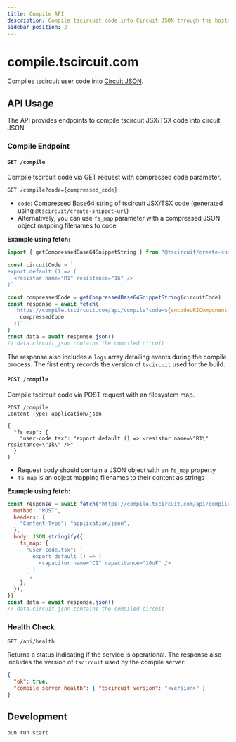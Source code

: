 ```yaml
---
title: Compile API
description: Compile tscircuit code into Circuit JSON through the hosted API
sidebar_position: 2
---
```


# compile.tscircuit.com

Compiles tscircuit user code into [Circuit JSON](https://github.com/tscircuit/circuit-json).

## API Usage

The API provides endpoints to compile tscircuit JSX/TSX code into circuit JSON.

### Compile Endpoint

#### `GET /compile`

Compile tscircuit code via GET request with compressed code parameter.

```http
GET /compile?code={compressed_code}
```

- `code`: Compressed Base64 string of tscircuit JSX/TSX code (generated using `@tscircuit/create-snippet-url`)
- Alternatively, you can use `fs_map` parameter with a compressed JSON object mapping filenames to code

**Example using fetch:**

```javascript
import { getCompressedBase64SnippetString } from "@tscircuit/create-snippet-url"

const circuitCode = `
export default () => (
  <resistor name="R1" resistance="1k" />
)`

const compressedCode = getCompressedBase64SnippetString(circuitCode)
const response = await fetch(
  `https://compile.tscircuit.com/api/compile?code=${encodeURIComponent(
    compressedCode
  )}`
)
const data = await response.json()
// data.circuit_json contains the compiled circuit
```

The response also includes a `logs` array detailing events during the compile process. The first entry records the version of `tscircuit` used for the build.

#### `POST /compile`

Compile tscircuit code via POST request with an filesystem map.

```http
POST /compile
Content-Type: application/json

{
  "fs_map": {
    "user-code.tsx": "export default () => <resistor name=\"R1\" resistance=\"1k\" />"
  }
}
```

- Request body should contain a JSON object with an `fs_map` property
- `fs_map` is an object mapping filenames to their content as strings

**Example using fetch:**

```javascript
const response = await fetch("https://compile.tscircuit.com/api/compile", {
  method: "POST",
  headers: {
    "Content-Type": "application/json",
  },
  body: JSON.stringify({
    fs_map: {
      "user-code.tsx": `
        export default () => (
          <capacitor name="C1" capacitance="10uF" />
        )
      `,
    },
  }),
})
const data = await response.json()
// data.circuit_json contains the compiled circuit
```

### Health Check

`GET /api/health`

Returns a status indicating if the service is operational. The response also includes the version of `tscircuit` used by the compile server:

```json
{
  "ok": true,
  "compile_server_health": { "tscircuit_version": "<version>" }
}
```

## Development

```bash
bun run start
```
